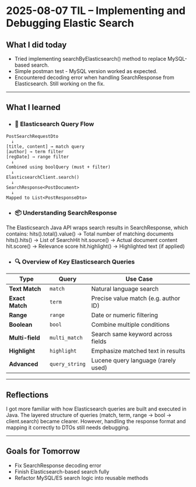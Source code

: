 # 2025-08-07 TIL – Implementing and Debugging Elastic Search

## What I did today
- Tried implementing searchByElasticsearch() method to replace MySQL-based search.
- Simple postman test - MySQL version worked as expected.
- Encountered decoding error when handling SearchResponse<PostDocument> from Elasticsearch. Still working on the fix.

---

## What I learned
- ### 🔄 Elasticsearch Query Flow
```
PostSearchRequestDto
  ↓
[title, content] → match query  
[author] → term filter  
[regDate] → range filter  
  ↓
Combined using boolQuery (must + filter)  
  ↓
ElasticsearchClient.search()  
  ↓
SearchResponse<PostDocument>  
  ↓
Mapped to List<PostResponseDto>
```

- ### 📦 Understanding SearchResponse<T>
The Elasticsearch Java API wraps search results in SearchResponse<T>, which contains:
hits().total().value() → Total number of matching documents
hits().hits() → List of SearchHit<PostDocument>
hit.source() → Actual document content
hit.score() → Relevance score
hit.highlight() → Highlighted text (if applied)

- ### 🔍 Overview of Key Elasticsearch Queries
 
| Type            | Query          | Use Case                             |
| --------------- | -------------- | ------------------------------------ |
| **Text Match**  | `match`        | Natural language search              |
| **Exact Match** | `term`         | Precise value match (e.g. author ID) |
| **Range**       | `range`        | Date or numeric filtering            |
| **Boolean**     | `bool`         | Combine multiple conditions          |
| **Multi-field** | `multi_match`  | Search same keyword across fields    |
| **Highlight**   | `highlight`    | Emphasize matched text in results    |
| **Advanced**    | `query_string` | Lucene query language (rarely used)  |

---

## Reflections
I got more familiar with how Elasticsearch queries are built and executed in Java. The layered structure of queries (match, term, range → bool → client.search) became clearer. However, handling the response format and mapping it correctly to DTOs still needs debugging.

---

## Goals for Tomorrow
- Fix SearchResponse decoding error
- Finish Elasticsearch-based search fully
- Refactor MySQL/ES search logic into reusable methods

